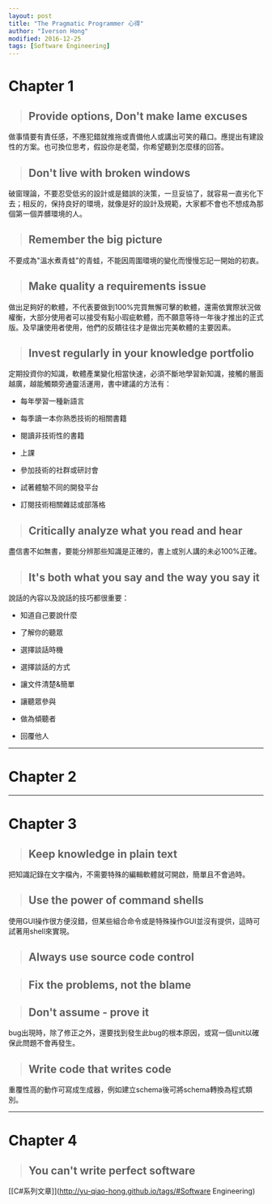 ```yaml
---
layout: post
title: "The Pragmatic Programmer 心得"
author: "Iverson Hong"
modified: 2016-12-25
tags: [Software Engineering]
---
```


# Chapter 1 #

> ## Provide options, Don't make lame excuses ##

做事情要有責任感，不應犯錯就推拖或責備他人或講出可笑的藉口。應提出有建設性的方案。也可換位思考，假設你是老闆，你希望聽到怎麼樣的回答。

> ## Don't live with broken windows ##

破窗理論，不要忍受低劣的設計或是錯誤的決策，一旦妥協了，就容易一直劣化下去；相反的，保持良好的環境，就像是好的設計及規範，大家都不會也不想成為那個第一個弄髒環境的人。

> ## Remember the big picture ##

不要成為"溫水煮青蛙"的青蛙，不能因周圍環境的變化而慢慢忘記一開始的初衷。

> ## Make quality a requirements issue ##

做出足夠好的軟體，不代表要做到100%完買無懈可擊的軟體，還需依實際狀況做權衡，大部分使用者可以接受有點小瑕疵軟體，而不願意等待一年後才推出的正式版。及早讓使用者使用，他們的反饋往往才是做出完美軟體的主要因素。

> ## Invest regularly in your knowledge portfolio ##

定期投資你的知識，軟體產業變化相當快速，必須不斷地學習新知識，接觸的層面越廣，越能觸類旁通靈活運用，書中建議的方法有：

- 每年學習一種新語言

- 每季讀一本你熟悉技術的相關書籍

- 閱讀非技術性的書籍

- 上課

- 參加技術的社群或研討會

- 試著體驗不同的開發平台

- 訂閱技術相關雜誌或部落格

> ## Critically analyze what you read and hear ##

盡信書不如無書，要能分辨那些知識是正確的，書上或別人講的未必100%正確。

> ## It's both what you say and the way you say it ##

說話的內容以及說話的技巧都很重要：

- 知道自己要說什麼

- 了解你的聽眾

- 選擇談話時機

- 選擇談話的方式

- 讓文件清楚&簡單

- 讓聽眾參與

- 做為傾聽者

- 回覆他人

----------

# Chapter 2 #

----------

# Chapter 3 #

> ## Keep knowledge in plain text ##

把知識記錄在文字檔內，不需要特殊的編輯軟體就可開啟，簡單且不會過時。

> ## Use the power of command shells ##

使用GUI操作很方便沒錯，但某些組合命令或是特殊操作GUI並沒有提供，這時可試著用shell來實現。

> ## Always use source code control ##

> ## Fix the problems, not the blame ##

> ## Don't assume - prove it ##

bug出現時，除了修正之外，還要找到發生此bug的根本原因，或寫一個unit以確保此問題不會再發生。

> ## Write code that writes code ##

重覆性高的動作可寫成生成器，例如建立schema後可將schema轉換為程式類別。

----------

# Chapter 4 #

> ## You can't write perfect software ##

[[C#系列文章]](http://yu-qiao-hong.github.io/tags/#Software Engineering)